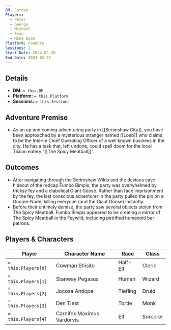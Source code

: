 ```yaml
---
DM: Jordan
Players:
  - Peter
  - George
  - Michael
  - Evan
  - Mike Doom
Platform: Foundry
Sessions: 2
Start Date: 2024-02-20
End Date: 2024-02-27
---
```

## Details
- **DM**: `= this.DM`
- **Platform:** `= this.Platform`
- **Sessions:** `= this.Sessions`

## Adventure Premise
- As an up and coming adventuring party in [[Scrimshaw City]], you have been approached by a mysterious stranger named [[Loeb]] who claims to be the Interim Chief Operating Officer of a well known business in the city. He has a task that, left undone, could spell doom for the local Tiialan eatery “[[The Spicy Meatball]]”.

## Outcomes
- After navigating through the Scrimshaw Wilds and the devious cave hideout of the redcap Fumbo Bimpis, the party was overwhelmed by tricksy fey and a diabolical Giant Goose. Rather than face imprisonment by the fey, the last conscious adventurer in the party pulled the pin on a Gnome-Nade, killing everyone (and the Giant Goose) instantly.
- Before their untimely demise, the party saw several objects stolen from The Spicy Meatball. Fumbo Bimpis appeared to be creating a mirror of The Spicy Meatball in the Feywild, including petrified humanoid bar patrons.

## Players & Characters
| Player              | Character Name             | Race     | Class    |
| ------------------- | -------------------------- | -------- | -------- |
| `= this.Players[0]` | Cowman Shisito             | Half-Elf | Cleric   |
| `= this.Players[1]` | Stanway Pegasus            | Human    | Wizard   |
| `= this.Players[2]` | Jocosa Antiope             | Tiefling | Druid    |
| `= this.Players[3]` | Den Tiest                  | Tortle   | Monk     |
| `= this.Players[4]` | Carnifex Maximus Vardorvis | Elf      | Sorcerer |
